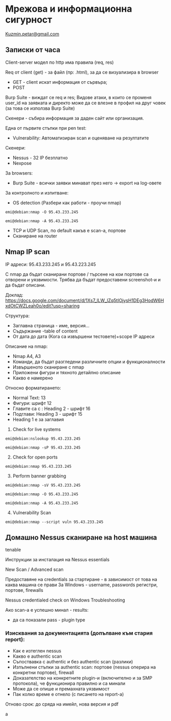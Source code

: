 # Мрежова и информационна сигурност
Kuzmin.petar@gmail.com

## Записки от часа
Client-server модел по http има правила (req, res)

Req от client (get) - за файл (пр: .html), за да се визуализира в browser

- GET - client искат информация от сървъра;
- POST

Burp Suite - виждат се req и res; Видове атаки, в които се променя user_id на заявката и директо може да се влезне в профил на друг човек (за това се използва Burp Suite)


Скенери - събира информация за даден сайт или организация.

Една от първите стъпки при pen test:

- Vulnerability: Автоматизиран scan и оценяване на резултатите

Скенери:
- Nessus - 32 IP безплатно
- Nexpose

За browsers:
- Burp Suite - всички заявки минават през него -> export на log-овете

За контролното и изпитване:
- OS detection (Разбери как работи - проучи nmap)
```console
emi@debian:nmap -O 95.43.233.245
```
```console
emi@debian:nmap -A 95.43.233.245
```
- TCP и UDP Scan, по default какъв е scan-a, портове
- Сканиране на router
## Nmap IP scan 
IP адреси: 95.43.233.245 и 95.43.223.245

С nmap да бъдат сканирани портове / търсене на кои портове са отворени и уязвимости. Трябва да бъдат предоставени screenshot-и и да бъдат описани.

Доклад: https://docs.google.com/document/d/1Xs7_lLW_lZq5tIOjysH1DEg3HodW6HxdOtCWZLeah0o/edit?usp=sharing

Структура:
- Заглавна страница - име, версия...
- Съдържание -table of content
- От дата до дата (Кога са извършени тестовете)+scope IP адреси

Описание на nmap:
- Nmap A4, A3
- Команди, да бъдат разгледени различните опции и функционалности
- Извършеното сканиране с nmap
- Приложени фигури и тяхното детайлно описание
- Какво е намеренo

Относно форматирането:
- Normal Text: 13
- Фигури: шрифт 12
- Главите са с : Heading 2 - шрифт 16
- Подглави: Heading 3 - шрифт 15
- Heading 1 e за заглавия

1. Check for live systems
```console
emi@debian:nslookup 95.43.233.245
```
```console
emi@debian:nmap -sP 95.43.233.245
```
2. Check for open ports
```console
emi@debian:nmap 95.43.233.245
```
3. Perform banner grabbing
```console
emi@debian:nmap -sV 95.43.233.245
```
```console
emi@debian:nmap -O 95.43.233.245
```
```console
emi@debian:nmap -A 95.43.233.245
```
4. Vulnerability Scan
```console
emi@debian:nmap --script vuln 95.43.233.245
```

## Домашнo Nessus сканиране на host машина
tenable

Инструкции за инсталация на Nessus essentials 

New Scan / Advanced scan

Предоставяне на credentials за стартиране - в зависимост от това на каква машина се прави
За Windows - username, passwords регистри, портове, firewalls

Nessus credentialed check on Windows
Troubleshoоting 

Ако scan-а e успешнo минал - results:
- да са показали pass - plugin type

### Изисквания за документацията (допълване към стария report):
- Как е изтеглен nessus
- Какво е authentic scan
- Съпоствавка с authentic и без authentic scan (разлики)
- Изпълнени стъпки за authentic scan: портове (nessus оперира на конкретни портове), firewall
- Доказателство на конкретните plugin-и (включително и за SMP протокола), че функционира правилно и са минали
- Може да се опише и премахната уязвимост
- Пак колко време е отнело (с писането на report-a)

Отново срок: до сряда на имейл, нова версия и pdf

a

